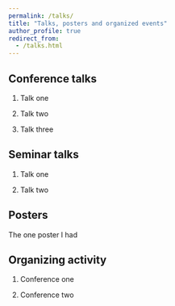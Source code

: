 ```yaml
---
permalink: /talks/
title: "Talks, posters and organized events"
author_profile: true
redirect_from: 
  - /talks.html
---
```


## Conference talks

1. Talk one

2. Talk two

3. Talk three


## Seminar talks

1. Talk one

2. Talk two


## Posters

The one poster I had


## Organizing activity

1. Conference one

2. Conference two
